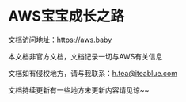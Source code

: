 # AWS宝宝成长之路

文档访问地址：https://aws.baby

本文档非官方文档，文档记录一切与AWS有关信息

文档如有侵权地方，请与我联系：h.tea@iteablue.com

文档持续更新有一些地方未更新内容请见谅~~


